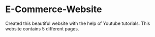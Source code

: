 # E-Commerce-Website
Created this beautiful website with the help of Youtube tutorials. This website contains 5 different pages.
